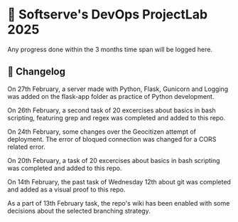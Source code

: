 # 🚀 Softserve's DevOps ProjectLab 2025

Any progress done within the 3 months time span will be logged here.

## 📰 Changelog

On 27th February, a server made with Python, Flask, Gunicorn and Logging was added on the flask-app folder as practice of Python development.

On 26th February, a second task of 20 excercises about basics in bash scripting, featuring grep and regex was completed and added to this repo.

On 24th February, some changes over the Geocitizen attempt of deployment. The error of bloqued connection was changed for a CORS related error.

On 20th February, a task of 20 excercises about basics in bash scripting was completed and added to this repo.

On 14th February, the past task of Wednesday 12th about git was completed and added as a visual proof to this repo.

As a part of 13th February task, the repo's wiki has been enabled with some decisions about the selected branching strategy.
